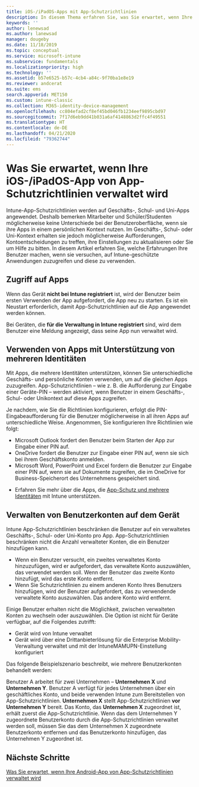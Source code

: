 ```yaml
---
title: iOS-/iPadOS-Apps mit App-Schutzrichtlinien
description: In diesem Thema erfahren Sie, was Sie erwartet, wenn Ihre iOS-/iPadOS-App von App-Schutzrichtlinien verwaltet wird.
keywords: ''
author: lenewsad
ms.author: lanewsad
manager: dougeby
ms.date: 11/18/2019
ms.topic: conceptual
ms.service: microsoft-intune
ms.subservice: fundamentals
ms.localizationpriority: high
ms.technology: ''
ms.assetid: b57e6525-b57c-4cb4-a84c-9f70ba1e8e19
ms.reviewer: andcerat
ms.suite: ems
search.appverid: MET150
ms.custom: intune-classic
ms.collection: M365-identity-device-management
ms.openlocfilehash: cc804efad2cf8ef45bd046fb1234eef9895cbd97
ms.sourcegitcommit: 7f17d6eb9dd41b031a6af4148863d2ffc4f49551
ms.translationtype: HT
ms.contentlocale: de-DE
ms.lasthandoff: 04/21/2020
ms.locfileid: "79362744"
---
```

# <a name="what-to-expect-when-your-iosipados-app-is-managed-by-app-protection-policies"></a>Was Sie erwartet, wenn Ihre iOS-/iPadOS-App von App-Schutzrichtlinien verwaltet wird

Intune-App-Schutzrichtlinien werden auf Geschäfts-, Schul- und Uni-Apps angewendet. Deshalb bemerken Mitarbeiter und Schüler/Studenten möglicherweise keine Unterschiede bei der Benutzeroberfläche, wenn sie ihre Apps in einem persönlichen Kontext nutzen. Im Geschäfts-, Schul- oder Uni-Kontext erhalten sie jedoch möglicherweise Aufforderungen, Kontoentscheidungen zu treffen, ihre Einstellungen zu aktualisieren oder Sie um Hilfe zu bitten. In diesem Artikel erfahren Sie, welche Erfahrungen Ihre Benutzer machen, wenn sie versuchen, auf Intune-geschützte Anwendungen zuzugreifen und diese zu verwenden.  

## <a name="access-apps"></a>Zugriff auf Apps

Wenn das Gerät **nicht bei Intune registriert** ist, wird der Benutzer beim ersten Verwenden der App aufgefordert, die App neu zu starten. Es ist ein Neustart erforderlich, damit App-Schutzrichtlinien auf die App angewendet werden können.

<!--- The following screenshot from the Skype app illustrates this restart request: --->

<!---  ![Screenshot of the iOS/iPadOS device showing PIN prompt](./media/end-user-mam-apps-ios/iOS_AppPINPrompt.png) --->

Bei Geräten, die **für die Verwaltung in Intune registriert** sind, wird dem Benutzer eine Meldung angezeigt, dass seine App nun verwaltet wird.

## <a name="use-apps-with-multi-identity-support"></a>Verwenden von Apps mit Unterstützung von mehreren Identitäten

Mit Apps, die mehrere Identitäten unterstützen, können Sie unterschiedliche Geschäfts- und persönliche Konten verwenden, um auf die gleichen Apps zuzugreifen. App-Schutzrichtlinien – wie z. B. die Aufforderung zur Eingabe einer Geräte-PIN – werden aktiviert, wenn Benutzer in einem Geschäfts-, Schul- oder Unikontext auf diese Apps zugreifen.   

Je nachdem, wie Sie die Richtlinien konfigurieren, erfolgt die PIN-Eingabeaufforderung für die Benutzer möglicherweise in all ihren Apps auf unterschiedliche Weise.  Angenommen, Sie konfigurieren Ihre Richtlinien wie folgt:       
* Microsoft Outlook fordert den Benutzer beim Starten der App zur Eingabe einer PIN auf. 
* OneDrive fordert die Benutzer zur Eingabe einer PIN auf, wenn sie sich bei ihrem Geschäftskonto anmelden.  
* Microsoft Word, PowerPoint und Excel fordern die Benutzer zur Eingabe einer PIN auf, wenn sie auf Dokumente zugreifen, die im OneDrive for Business-Speicherort des Unternehmens gespeichert sind.  

- Erfahren Sie mehr über die Apps, die [App-Schutz und mehrere Identitäten](https://www.microsoft.com/cloud-platform/microsoft-intune-apps) mit Intune unterstützen.  

## <a name="manage-user-accounts-on-the-device"></a>Verwalten von Benutzerkonten auf dem Gerät  

Intune App-Schutzrichtlinien beschränken die Benutzer auf ein verwaltetes Geschäfts-, Schul- oder Uni-Konto pro App. App-Schutzrichtlinien beschränken nicht die Anzahl verwalteter Konten, die ein Benutzer hinzufügen kann.   

- Wenn ein Benutzer versucht, ein zweites verwaltetes Konto hinzuzufügen, wird er aufgefordert, das verwaltete Konto auszuwählen, das verwendet werden soll. Wenn der Benutzer das zweite Konto hinzufügt, wird das erste Konto entfernt.
- Wenn Sie Schutzrichtlinien zu einem anderen Konto Ihres Benutzers hinzufügen, wird der Benutzer aufgefordert, das zu verwendende verwaltete Konto auszuwählen. Das andere Konto wird entfernt. 

Einige Benutzer erhalten nicht die Möglichkeit, zwischen verwalteten Konten zu wechseln oder auszuwählen. Die Option ist nicht für Geräte verfügbar, auf die Folgendes zutrifft:
* Gerät wird von Intune verwaltet  
* Gerät wird über eine Drittanbieterlösung für die Enterprise Mobility-Verwaltung verwaltet und mit der IntuneMAMUPN-Einstellung konfiguriert 

Das folgende Beispielszenario beschreibt, wie mehrere Benutzerkonten behandelt werden:  

Benutzer A arbeitet für zwei Unternehmen – **Unternehmen X** und **Unternehmen Y**. Benutzer A verfügt für jedes Unternehmen über ein geschäftliches Konto, und beide verwenden Intune zum Bereitstellen von App-Schutzrichtlinien. **Unternehmen X** stellt App-Schutzrichtlinien **vor** **Unternehmen Y** bereit. Das Konto, das **Unternehmen X** zugeordnet ist, erhält zuerst die App-Schutzrichtlinie. Wenn das dem Unternehmen Y zugeordnete Benutzerkonto durch die App-Schutzrichtlinien verwaltet werden soll, müssen Sie das dem Unternehmen X zugeordnete Benutzerkonto entfernen und das Benutzerkonto hinzufügen, das Unternehmen Y zugeordnet ist.  

## <a name="next-steps"></a>Nächste Schritte

[Was Sie erwartet, wenn Ihre Android-App von App-Schutzrichtlinien verwaltet wird](end-user-mam-apps-android.md)
